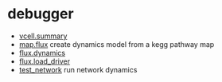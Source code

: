 ﻿# debugger



+ [vcell.summary](debugger/vcell.summary.1) 
+ [map.flux](debugger/map.flux.1) create dynamics model from a kegg pathway map
+ [flux.dynamics](debugger/flux.dynamics.1) 
+ [flux.load_driver](debugger/flux.load_driver.1) 
+ [test_network](debugger/test_network.1) run network dynamics
